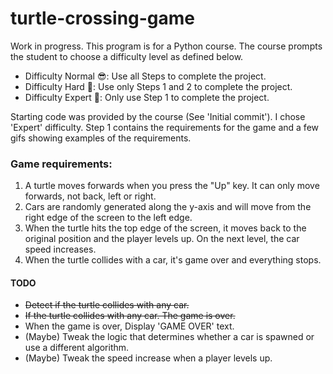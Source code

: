 # turtle-crossing-game
Work in progress. This program is for a Python course. The course
prompts the student to choose a difficulty level as defined below.

- Difficulty Normal 😎: Use all Steps to complete the project.
- Difficulty Hard 🤔: Use only Steps 1 and 2 to complete the project.
- Difficulty Expert 🤯: Only use Step 1 to complete the project.

Starting code was provided by the course (See 'Initial commit'). 
I chose 'Expert' difficulty. Step 1 contains the requirements for 
the game and a few gifs showing examples of the requirements. 

### Game requirements:
1. A turtle moves forwards when you press the "Up" key. 
It can only move forwards, not back, left or right.
2. Cars are randomly generated along the y-axis and will move 
from the right edge of the screen to the left edge.
3. When the turtle hits the top edge of the screen, it moves 
back to the original position and the player levels up. On the 
next level, the car speed increases.
4. When the turtle collides with a car, it's game over and 
everything stops.

#### TODO
- ~~Detect if the turtle collides with any car.~~
- ~~If the turtle collides with any car. The game is over.~~
- When the game is over, Display 'GAME OVER' text.
- (Maybe) Tweak the logic that determines whether a car is 
spawned or use a different algorithm.
- (Maybe) Tweak the speed increase when a player levels up.
